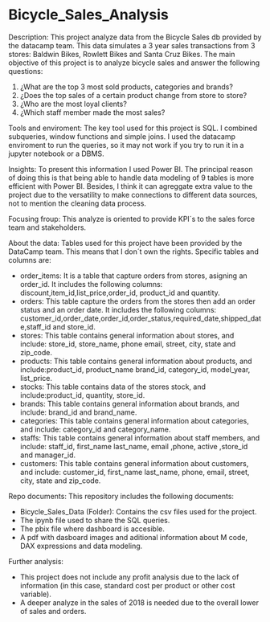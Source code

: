 # Bicycle_Sales_Analysis

Description: This project analyze data from the Bicycle Sales db provided by the datacamp team.
This data simulates a 3 year sales transactions from 3 stores: Baldwin Bikes, Rowlett Bikes and Santa Cruz Bikes.
The main objective of this project is to analyze bicycle sales and answer the following questions:
1. ¿What are the top 3 most sold products, categories and brands?
2. ¿Does the top sales of a certain product change from store to store?
3. ¿Who are the most loyal clients?
4. ¿Which staff member made the most sales?

Tools and enviroment:
The key tool used for this project is SQL. I combined subqueries, window functions and simple joins. 
I used the datacamp enviroment to run the queries, so it may not work if you try to run it in a jupyter notebook or a DBMS.

Insights:
To present this information I used Power BI. The principal reason of doing this is that being able to handle data modeling of 9 tables is more efficient with Power BI. Besides, I think it can agreggate extra value to the project due to the versatility to make connections to different data sources, not to mention the cleaning data process.

Focusing froup:
This analyze is oriented to provide KPI´s to the sales force team and stakeholders.

About the data:
Tables used for this project have been provided by the DataCamp team. This means that I don´t own the rights.
Specific tables and columns are:
- order_items: It is a table that capture orders from stores, asigning an order_id. It includes the following columns: discount,item_id,list_price,order_id, product_id and quantity.
- orders: This table capture the orders from the stores then add an order status and an order date. It includes the following columns: customer_id,order_date,order_id,order_status,required_date,shipped_date,staff_id and store_id.
- stores: This table contains general information about stores, and include: store_id, store_name, phone	email, street, city, state and zip_code.
- products: This table contains general information about products, and include:product_id, product_name	brand_id, category_id, model_year, list_price.
- stocks: This table contains data of the stores stock, and include:product_id, quantity, store_id.
- brands: This table contains general information about brands, and include: brand_id and brand_name.
- categories: This table contains general information about categories, and include: category_id and category_name.
- staffs: This table contains general information about staff members, and include: staff_id, first_name	last_name, email ,phone, active ,store_id and manager_id.
- customers: This table contains general information about customers, and include: customer_id, first_name	last_name, phone, email, street, city, state and zip_code.



Repo documents: 
This repository includes the following documents:
- Bicycle_Sales_Data (Folder): Contains the csv files used for the project.
- The ipynb file used to share the SQL queries.
- The pbix file where dashboard is accesible.
- A pdf with dasboard images and aditional information about M code, DAX expressions and data modeling.



Further analysis:
- This project does not include any profit analysis due to the lack of information (in this case, standard cost per product or other cost variable).
- A deeper analyze in the sales of 2018 is needed due to the overall lower of sales and orders.

